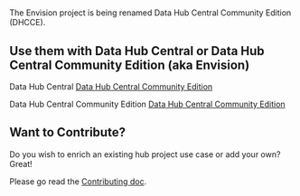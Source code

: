 # 

The Envision project is being renamed Data Hub Central Community Edition (DHCCE). 

## Use them with Data Hub Central or Data Hub Central Community Edition (aka Envision)

Data Hub Central [Data Hub Central Community Edition][dhc]

Data Hub Central Community Edition [Data Hub Central Community Edition][dhcce]


## Want to Contribute?
Do you wish to enrich an existing hub project use case or add your own? Great!

Please go read the [Contributing doc](./CONTRIBUTING.md).

[dhc]:https://github.com/marklogic/marklogic-data-hub
[dhcce]:https://github.com/marklogic-community/data-hub-central-community

